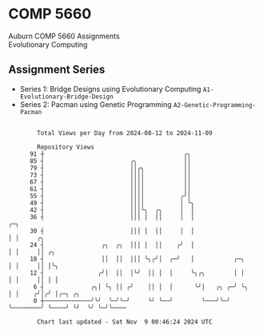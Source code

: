# COMP 5660
Auburn COMP 5660 Assignments  
Evolutionary Computing

## Assignment Series
- Series 1: Bridge Designs using Evolutionary Computing `A1-Evolutionary-Bridge-Design`
- Series 2: Pacman using Genetic Programming `A2-Genetic-Programming-Pacman`

```

        Total Views per Day from 2024-08-12 to 2024-11-09

        Repository Views
      91 ┼                                       ╭╮
      85 ┤                        ╭╮             ││
      79 ┤                        ││╭╮           ││
      73 ┤                        ││││           ││
      67 ┤                        ││││           ││
      61 ┤                        ││││           ││
      55 ┤                        ││││          ╭╯│
      49 ┤                        ││││          │ ╰╮
      42 ┤                        │││╰╮  ╭╮     │  │
      36 ┤                        │││ │  ││     │  │                       ╭─╮
      30 ┤                        │││ │  ││     │  │                       │ │     ╭╮
      24 ┤                ╭╮  ╭╮  │││ │  ││    ╭╯  │                       │ │     ││ ╭╮
      18 ┤                ││  ││  │││ ╰╮╭╯│  ╭─╯   │           ╭─╮         │ │     ││ │╰╮
      12 ┤               ╭╯│  ││  │╰╯  ││ │  │     ╰╮╭╮        │ │         │ │     ││ │ │
       6 ┤             ╭╮│ ╰╮ ││ ╭╯    ││ │  │      ╰╯│   ╭╮ ╭─╯ ╰╮        │ │    ╭╯│╭╯ │╭─╮ ╭╮
       0 ┼─────────────╯╰╯  ╰─╯╰─╯     ╰╯ ╰──╯        ╰───╯╰─╯    ╰────────╯ ╰────╯ ╰╯  ╰╯ ╰─╯╰────

        Chart last updated - Sat Nov  9 00:46:24 2024 UTC
        
```
